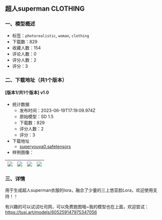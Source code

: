 ## 超人superman CLOTHING
### 一、模型概述

- 标签：`photorealistic`, `woman`, `clothing`
- 下载数：829
- 收藏人数：154
- 评论人数：0
- 评分人数：2
- 评分：3

### 二、下载地址（共1个版本）

#### [版本1/共1个版本] v1.0

- 统计数据
  - 发布时间：2023-06-19T17:19:09.974Z
  - 原始模型：SD 1.5
  - 下载数：829
  - 评分人数：2
  - 评分：3
- 下载地址
  - [superyouya0.safetensors](https://civitai.com/api/download/models/99630)
- 样例图像：

| <img src="https://image.civitai.com/xG1nkqKTMzGDvpLrqFT7WA/17c73c34-b37e-4b1c-9d9b-f9faea63468b/width=450/1209224.jpeg" /> | <img src="https://image.civitai.com/xG1nkqKTMzGDvpLrqFT7WA/e4460f1a-6c41-4aff-880e-e746ea2fb00f/width=450/1209225.jpeg" /> | <img src="https://image.civitai.com/xG1nkqKTMzGDvpLrqFT7WA/b6767afa-1869-4adf-b902-878f316f6e20/width=450/1209223.jpeg" /> | <img src="https://image.civitai.com/xG1nkqKTMzGDvpLrqFT7WA/8e412ae0-cbc1-4502-9fb3-341144accb73/width=450/1209226.jpeg" /> |
| ---- | ---- | ---- | ---- |


### 三、详情
<p>用于生成超人superman衣服的lora，融合了少量的三上悠亚脸Lora，欢迎使用支持！！</p><p>有兴趣的可以试试吐司网，可以免费跑图哦~我的模型也在上面，欢迎尝试：<a target="_blank" rel="ugc" href="https://tusi.art/models/605259147975347056">https://tusi.art/models/605259147975347056</a></p>